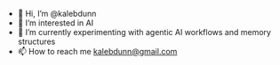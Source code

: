- 👋 Hi, I’m @kalebdunn
- 👀 I’m interested in AI
- 🌱 I’m currently experimenting with agentic AI workflows and memory structures
- 📫 How to reach me kalebdunn@gmail.com

<!---
kalebdunn/kalebdunn is a ✨ special ✨ repository because its `README.md` (this file) appears on your GitHub profile.
You can click the Preview link to take a look at your changes.
--->
